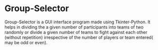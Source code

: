 # Group-Selector
Group-Selector is a GUI interface program made using Tkinter-Python. It helps in dividing the a given number of participants into teams of two randomly or divide a given number of teams to fight against each other (without repetition) irrespective of the number of players or team entered( may be odd or even).
